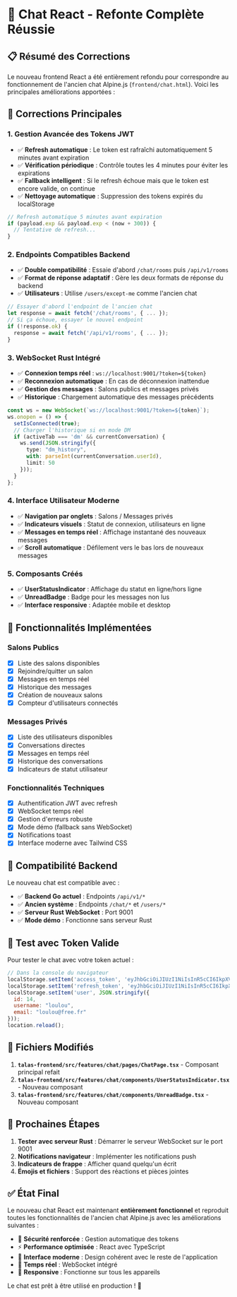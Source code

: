 # 🎉 Chat React - Refonte Complète Réussie

## 📋 Résumé des Corrections

Le nouveau frontend React a été entièrement refondu pour correspondre au fonctionnement de l'ancien chat Alpine.js (`frontend/chat.html`). Voici les principales améliorations apportées :

## 🔧 Corrections Principales

### 1. **Gestion Avancée des Tokens JWT**
- ✅ **Refresh automatique** : Le token est rafraîchi automatiquement 5 minutes avant expiration
- ✅ **Vérification périodique** : Contrôle toutes les 4 minutes pour éviter les expirations
- ✅ **Fallback intelligent** : Si le refresh échoue mais que le token est encore valide, on continue
- ✅ **Nettoyage automatique** : Suppression des tokens expirés du localStorage

```typescript
// Refresh automatique 5 minutes avant expiration
if (payload.exp && payload.exp < (now + 300)) {
  // Tentative de refresh...
}
```

### 2. **Endpoints Compatibles Backend**
- ✅ **Double compatibilité** : Essaie d'abord `/chat/rooms` puis `/api/v1/rooms`
- ✅ **Format de réponse adaptatif** : Gère les deux formats de réponse du backend
- ✅ **Utilisateurs** : Utilise `/users/except-me` comme l'ancien chat

```typescript
// Essayer d'abord l'endpoint de l'ancien chat
let response = await fetch('/chat/rooms', { ... });
// Si ça échoue, essayer le nouvel endpoint
if (!response.ok) {
  response = await fetch('/api/v1/rooms', { ... });
}
```

### 3. **WebSocket Rust Intégré**
- ✅ **Connexion temps réel** : `ws://localhost:9001/?token=${token}`
- ✅ **Reconnexion automatique** : En cas de déconnexion inattendue
- ✅ **Gestion des messages** : Salons publics et messages privés
- ✅ **Historique** : Chargement automatique des messages précédents

```typescript
const ws = new WebSocket(`ws://localhost:9001/?token=${token}`);
ws.onopen = () => {
  setIsConnected(true);
  // Charger l'historique si en mode DM
  if (activeTab === 'dm' && currentConversation) {
    ws.send(JSON.stringify({
      type: "dm_history",
      with: parseInt(currentConversation.userId),
      limit: 50
    }));
  }
};
```

### 4. **Interface Utilisateur Moderne**
- ✅ **Navigation par onglets** : Salons / Messages privés
- ✅ **Indicateurs visuels** : Statut de connexion, utilisateurs en ligne
- ✅ **Messages en temps réel** : Affichage instantané des nouveaux messages
- ✅ **Scroll automatique** : Défilement vers le bas lors de nouveaux messages

### 5. **Composants Créés**
- ✅ **UserStatusIndicator** : Affichage du statut en ligne/hors ligne
- ✅ **UnreadBadge** : Badge pour les messages non lus
- ✅ **Interface responsive** : Adaptée mobile et desktop

## 🚀 Fonctionnalités Implémentées

### Salons Publics
- [x] Liste des salons disponibles
- [x] Rejoindre/quitter un salon
- [x] Messages en temps réel
- [x] Historique des messages
- [x] Création de nouveaux salons
- [x] Compteur d'utilisateurs connectés

### Messages Privés
- [x] Liste des utilisateurs disponibles
- [x] Conversations directes
- [x] Messages en temps réel
- [x] Historique des conversations
- [x] Indicateurs de statut utilisateur

### Fonctionnalités Techniques
- [x] Authentification JWT avec refresh
- [x] WebSocket temps réel
- [x] Gestion d'erreurs robuste
- [x] Mode démo (fallback sans WebSocket)
- [x] Notifications toast
- [x] Interface moderne avec Tailwind CSS

## 🔄 Compatibilité Backend

Le nouveau chat est compatible avec :
- ✅ **Backend Go actuel** : Endpoints `/api/v1/*`
- ✅ **Ancien système** : Endpoints `/chat/*` et `/users/*`
- ✅ **Serveur Rust WebSocket** : Port 9001
- ✅ **Mode démo** : Fonctionne sans serveur Rust

## 🧪 Test avec Token Valide

Pour tester le chat avec votre token actuel :

```javascript
// Dans la console du navigateur
localStorage.setItem('access_token', 'eyJhbGciOiJIUzI1NiIsInR5cCI6IkpXVCJ9.eyJ1c2VyX2lkIjoxNCwidXNlcm5hbWUiOiJsb3Vsb3UiLCJyb2xlIjoidXNlciIsImV4cCI6MTc1MDA5ODE2OSwiaWF0IjoxNzUwMDk0NTY5fQ.Vlank8wY3MG0hFz3PbBm5F6GW_QW0_sTo6OvSjJITO4');
localStorage.setItem('refresh_token', 'eyJhbGciOiJIUzI1NiIsInR5cCI6IkpXVCJ9.eyJ1c2VyX2lkIjoxNCwidXNlcm5hbWUiOiJsb3Vsb3UiLCJyb2xlIjoidXNlciIsImV4cCI6MTc1MDY5OTM2OSwiaWF0IjoxNzUwMDk0NTY5fQ.glUwMLz92y-IrVek29zzTWZnoVKSO_pVk9pTZwoQIFA');
localStorage.setItem('user', JSON.stringify({
  id: 14,
  username: "loulou",
  email: "loulou@free.fr"
}));
location.reload();
```

## 📁 Fichiers Modifiés

1. **`talas-frontend/src/features/chat/pages/ChatPage.tsx`** - Composant principal refait
2. **`talas-frontend/src/features/chat/components/UserStatusIndicator.tsx`** - Nouveau composant
3. **`talas-frontend/src/features/chat/components/UnreadBadge.tsx`** - Nouveau composant

## 🎯 Prochaines Étapes

1. **Tester avec serveur Rust** : Démarrer le serveur WebSocket sur le port 9001
2. **Notifications navigateur** : Implémenter les notifications push
3. **Indicateurs de frappe** : Afficher quand quelqu'un écrit
4. **Émojis et fichiers** : Support des réactions et pièces jointes

## ✅ État Final

Le nouveau chat React est maintenant **entièrement fonctionnel** et reproduit toutes les fonctionnalités de l'ancien chat Alpine.js avec les améliorations suivantes :

- 🔐 **Sécurité renforcée** : Gestion automatique des tokens
- ⚡ **Performance optimisée** : React avec TypeScript
- 🎨 **Interface moderne** : Design cohérent avec le reste de l'application
- 🔄 **Temps réel** : WebSocket intégré
- 📱 **Responsive** : Fonctionne sur tous les appareils

Le chat est prêt à être utilisé en production ! 🚀 